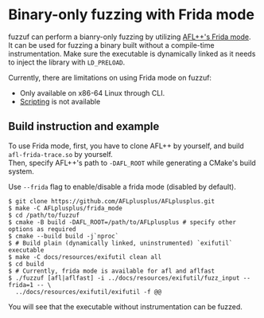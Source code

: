 # Binary-only fuzzing with Frida mode

fuzzuf can perform a bianry-only fuzzing by utilizing [AFL\+\+'s Frida mode](https://github.com/AFLplusplus/AFLplusplus/tree/stable/frida_mode).  
It can be used for fuzzing a binary built without a compile-time instrumentation. Make sure the executable is dynamically linked as it needs to inject the library with `LD_PRELOAD`.

Currently, there are limitations on using Frida mode on fuzzuf:
- Only available on x86-64 Linux through CLI.
- [Scripting](https://github.com/AFLplusplus/AFLplusplus/blob/stable/frida_mode/Scripting.md) is not available

## Build instruction and example

To use Frida mode, first, you have to clone AFL++ by yourself, and build `afl-frida-trace.so` by yourself.  
Then, specify AFL++'s path to `-DAFL_ROOT` while generating a CMake's build system.  

Use `--frida` flag to enable/disable a frida mode (disabled by default).

```console
$ git clone https://github.com/AFLplusplus/AFLplusplus.git
$ make -C AFLplusplus/frida_mode
$ cd /path/to/fuzzuf
$ cmake -B build -DAFL_ROOT=/path/to/AFLplusplus # specify other options as required
$ cmake --build build -j`nproc`
$ # Build plain (dynamically linked, uninstrumented) `exifutil` executable
$ make -C docs/resources/exifutil clean all
$ cd build
$ # Currently, frida mode is available for afl and aflfast
$ ./fuzzuf [afl|aflfast] -i ../docs/resources/exifutil/fuzz_input --frida=1 -- \
  ../docs/resources/exifutil/exifutil -f @@
```

You will see that the executable without instrumentation can be fuzzed.

